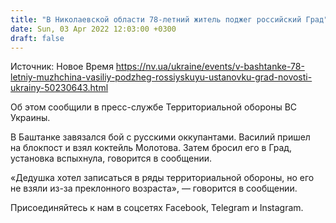 ```yaml
---
title: "В Николаевской области 78-летний житель поджег российский Град"
date: Sun, 03 Apr 2022 12:03:00 +0300
draft: false
---
```

Источник: Новое Время https://nv.ua/ukraine/events/v-bashtanke-78-letniy-muzhchina-vasiliy-podzheg-rossiyskuyu-ustanovku-grad-novosti-ukrainy-50230643.html


Об этом сообщили в пресс-службе Территориальной обороны ВС Украины.

 В Баштанке завязался бой с русскими оккупантами. Василий пришел на блокпост и взял коктейль Молотова. Затем бросил его в Град, установка вспыхнула, говорится в сообщении.

«Дедушка хотел записаться в ряды территориальной обороны, но его не взяли из-за преклонного возраста», — говорится в сообщении.

Присоединяйтесь к нам в соцсетях Facebook, Telegram и Instagram.
